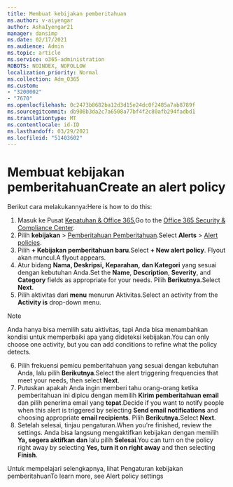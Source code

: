 ```yaml
---
title: Membuat kebijakan pemberitahuan
ms.author: v-aiyengar
author: AshaIyengar21
manager: dansimp
ms.date: 02/17/2021
ms.audience: Admin
ms.topic: article
ms.service: o365-administration
ROBOTS: NOINDEX, NOFOLLOW
localization_priority: Normal
ms.collection: Adm_O365
ms.custom:
- "3200002"
- "7670"
ms.openlocfilehash: 0c2473b8682ba12d3d15e24dc0f2485a7ab8789f
ms.sourcegitcommit: db908b3da2c7a6508a77bf4f2c80afb294fadbd1
ms.translationtype: MT
ms.contentlocale: id-ID
ms.lasthandoff: 03/29/2021
ms.locfileid: "51403602"
---
```

# <a name="create-an-alert-policy"></a><span data-ttu-id="1a026-102">Membuat kebijakan pemberitahuan</span><span class="sxs-lookup"><span data-stu-id="1a026-102">Create an alert policy</span></span>

<span data-ttu-id="1a026-103">Berikut cara melakukannya:</span><span class="sxs-lookup"><span data-stu-id="1a026-103">Here is how to do this:</span></span>

1. <span data-ttu-id="1a026-104">Masuk ke Pusat [Kepatuhan & Office 365.](https://go.microsoft.com/fwlink/p/?linkid=2077143)</span><span class="sxs-lookup"><span data-stu-id="1a026-104">Go to the [Office 365 Security & Compliance Center](https://go.microsoft.com/fwlink/p/?linkid=2077143).</span></span>
1. <span data-ttu-id="1a026-105">Pilih **kebijakan**  >  [Pemberitahuan Pemberitahuan](https://go.microsoft.com/fwlink/?linkid=2103208).</span><span class="sxs-lookup"><span data-stu-id="1a026-105">Select **Alerts** > [Alert policies](https://go.microsoft.com/fwlink/?linkid=2103208).</span></span>
1. <span data-ttu-id="1a026-106">Pilih **+ Kebijakan pemberitahuan baru**.</span><span class="sxs-lookup"><span data-stu-id="1a026-106">Select **+ New alert policy**.</span></span> <span data-ttu-id="1a026-107">Flyout akan muncul.</span><span class="sxs-lookup"><span data-stu-id="1a026-107">A flyout appears.</span></span>
1. <span data-ttu-id="1a026-108">Atur bidang **Nama, Deskripsi,** **Keparahan,** **dan Kategori** yang sesuai dengan kebutuhan Anda.</span><span class="sxs-lookup"><span data-stu-id="1a026-108">Set the **Name**, **Description**, **Severity**, and **Category** fields as appropriate for your needs.</span></span> <span data-ttu-id="1a026-109">Pilih **Berikutnya.**</span><span class="sxs-lookup"><span data-stu-id="1a026-109">Select **Next**.</span></span>
1. <span data-ttu-id="1a026-110">Pilih aktivitas dari **menu** menurun Aktivitas.</span><span class="sxs-lookup"><span data-stu-id="1a026-110">Select an activity from the **Activity is** drop-down menu.</span></span>
> [!NOTE]
>  <span data-ttu-id="1a026-111">Anda hanya bisa memilih satu aktivitas, tapi Anda bisa menambahkan kondisi untuk memperbaiki apa yang dideteksi kebijakan.</span><span class="sxs-lookup"><span data-stu-id="1a026-111">You can only choose one activity, but you can add conditions to refine what the policy detects.</span></span>
6. <span data-ttu-id="1a026-112">Pilih frekuensi pemicu pemberitahuan yang sesuai dengan kebutuhan Anda, lalu pilih **Berikutnya**.</span><span class="sxs-lookup"><span data-stu-id="1a026-112">Select the alert triggering frequencies that meet your needs, then select **Next**.</span></span>
7. <span data-ttu-id="1a026-113">Putuskan apakah Anda ingin memberi tahu orang-orang ketika pemberitahuan ini dipicu dengan memilih **Kirim pemberitahuan email** dan pilih penerima email yang **tepat**.</span><span class="sxs-lookup"><span data-stu-id="1a026-113">Decide if you want to notify people when this alert is triggered by selecting **Send email notifications** and choosing appropriate **email recipients**.</span></span> <span data-ttu-id="1a026-114">Pilih **Berikutnya.**</span><span class="sxs-lookup"><span data-stu-id="1a026-114">Select **Next**.</span></span>
8. <span data-ttu-id="1a026-115">Setelah selesai, tinjau pengaturan.</span><span class="sxs-lookup"><span data-stu-id="1a026-115">When you're finished, review the settings.</span></span> <span data-ttu-id="1a026-116">Anda bisa langsung mengaktifkan kebijakan dengan memilih **Ya, segera aktifkan dan** lalu pilih **Selesai**.</span><span class="sxs-lookup"><span data-stu-id="1a026-116">You can turn on the policy right away by selecting **Yes, turn it on right away** and then selecting **Finish**.</span></span>

<span data-ttu-id="1a026-117">Untuk mempelajari selengkapnya, lihat Pengaturan kebijakan pemberitahuan</span><span class="sxs-lookup"><span data-stu-id="1a026-117">To learn more, see Alert policy settings</span></span>

